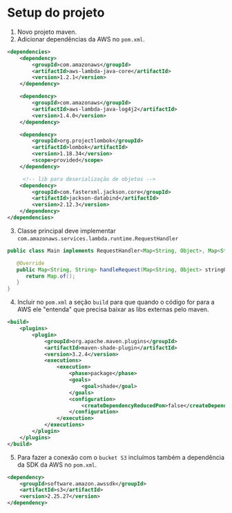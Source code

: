 # Setup do projeto

1. Novo projeto maven.
2. Adicionar dependências da AWS no `pom.xml`.

```xml
<dependencies>
    <dependency>
        <groupId>com.amazonaws</groupId>
        <artifactId>aws-lambda-java-core</artifactId>
        <version>1.2.1</version>
    </dependency>

    <dependency>
        <groupId>com.amazonaws</groupId>
        <artifactId>aws-lambda-java-log4j2</artifactId>
        <version>1.4.0</version>
    </dependency>

    <dependency>
        <groupId>org.projectlombok</groupId>
        <artifactId>lombok</artifactId>
        <version>1.18.34</version>
        <scope>provided</scope>
    </dependency>

     <!-- lib para deserialização de objetos -->
    <dependency>
        <groupId>com.fasterxml.jackson.core</groupId>
        <artifactId>jackson-databind</artifactId>
        <version>2.12.3</version>
    </dependency>
</dependencies>
```

3. Classe principal deve implementar `com.amazonaws.services.lambda.runtime.RequestHandler`

```java
public class Main implements RequestHandler<Map<String, Object>, Map<String, String>> {

   @Override
   public Map<String, String> handleRequest(Map<String, Object> stringObjectMap, Context context) {
      return Map.of();
   }
}
```

4. Incluir no `pom.xml` a seção `build` para que quando o código for para a AWS ele "entenda" que precisa baixar as libs externas pelo maven.

```xml
<build>
    <plugins>
        <plugin>
            <groupId>org.apache.maven.plugins</groupId>
            <artifactId>maven-shade-plugin</artifactId>
            <version>3.2.4</version>
            <executions>
                <execution>
                    <phase>package</phase>
                    <goals>
                        <goal>shade</goal>
                    </goals>
                    <configuration>
                        <createDependencyReducedPom>false</createDependencyReducedPom>
                    </configuration>
                </execution>
            </executions>
        </plugin>
    </plugins>
</build>
```

5. Para fazer a conexão com o `bucket S3` incluímos também a dependência da SDK da AWS no `pom.xml`.

```xml
<dependency>
    <groupId>software.amazon.awssdk</groupId>
    <artifactId>s3</artifactId>
    <version>2.25.27</version>
</dependency>
```

